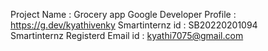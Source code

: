 Project Name : Grocery app
Google Developer Profile : https://g.dev/kyathivenky
Smartinternz id : SB20220201094                            
Smartinternz Registerd Email id  : kyathi7075@gmail.com


                         	

